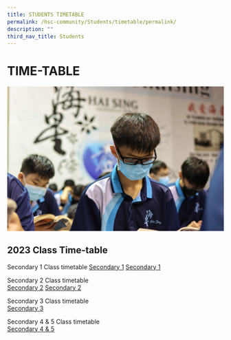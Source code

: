 ```yaml
---
title: STUDENTS TIMETABLE
permalink: /hsc-community/Students/timetable/permalink/
description: ""
third_nav_title: Students
---
```

TIME-TABLE
==========

![](/images/timetable.jpeg)

2023 Class Time-table
---------------------

Secondary 1 Class timetable 
[Secondary 1]()
[Secondary 1](/files/Time%20Table/sec%201-2023%20tt.pdf)

Secondary 2 Class timetable   
[Secondary 2]()
[Secondary 2](/files/Time%20Table/sec%202-2023%20tt.pdf)

Secondary 3 Class timetable   
[Secondary 3](/files/Time%20Table/sec%203-2023%20tt.pdf)

Secondary 4 & 5 Class timetable   
[Secondary 4 & 5](/files/Time%20Table/sec%204&5-2023%20tt.pdf)